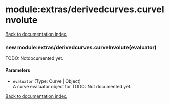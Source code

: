 # module:extras/derivedcurves.curveInvolute

[Back to documentation index.](index.md)

<a name='extras_derivedcurves.curveInvolute'></a>
### new module:extras/derivedcurves.curveInvolute(evaluator)

TODO: Notdocumented yet.

#### Parameters

* `evaluator` (Type: Curve | Object)<br>A curve evaluator object for TODO: Not documented yet.

[Back to documentation index.](index.md)
